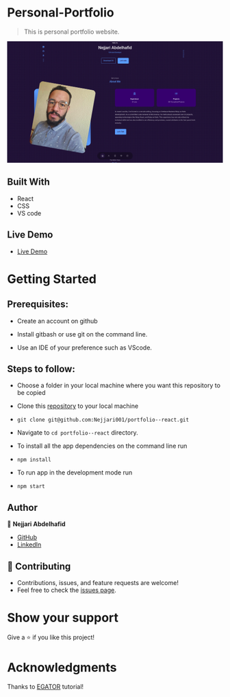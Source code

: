# Personal-Portfolio
> This is personal portfolio website.

![Portfolio](https://github.com/Nejjari001/portfolio--react/blob/main/src/assets/port.png)

## Built With

- React
- CSS
- VS code

## Live Demo

- [Live Demo](https://meri-mg-portfolio.netlify.app/)


# Getting Started
## Prerequisites:


- Create an account on github

- Install gitbash or use git on the command line.

- Use an IDE of your preference such as VScode.

## Steps to follow:

- Choose a folder in your local machine where you want this repository to be copied

- Clone this [repository](https://github.com/Nejjari001/portfolio--react) to your local machine 
- ```
  git clone git@github.com:Nejjari001/portfolio--react.git
  ```

- Navigate to `cd portfolio--react`  directory.

- To install all the app dependencies on the command line run
- ```
  npm install
  ``` 
- To run app in the development mode run 
- ```
  npm start
  ```


## Author

:man: **Nejjari Abdelhafid**

- [GitHub](https://github.com/Nejjari001)
- [LinkedIn](https://www.linkedin.com/in/nejjari-abdelhafid/)

## 🤝 Contributing
- Contributions, issues, and feature requests are welcome!
- Feel free to check the [issues page](https://github.com/Nejjari001/portfolio--react/issues).

# Show your support
Give a ⭐ if you like this project!

# Acknowledgments
Thanks to [EGATOR](https://www.youtube.com/watch?v=G-Cr00UYokU&list=WL&index=55&t=1845s) tutorial!
